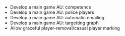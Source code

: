 - Develop a main game AU: competence
- Develop a main game AU: police players
- Develop a main game AU: automatic emailing
- Develop a main game AU: targetting graph
- Allow graceful player-removal/casual player marking
